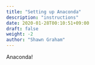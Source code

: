 ```yaml
---
title: "Setting up Anaconda"
description: "instructions"
date: 2020-01-28T00:10:51+09:00
draft: false
weight: -2
author: "Shawn Graham"
---
```


Anaconda!
